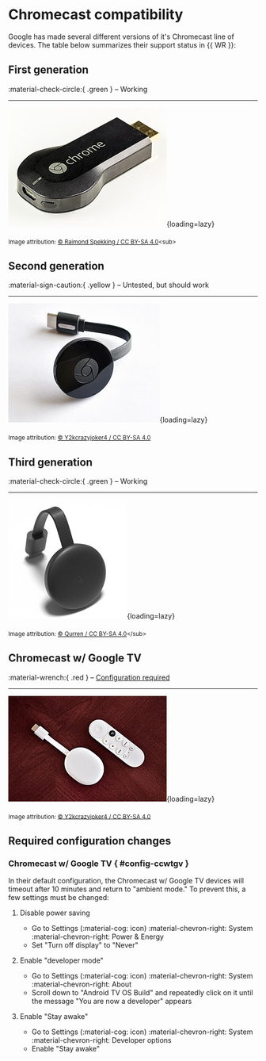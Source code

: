 # Chromecast compatibility

Google has made several different versions of it's Chromecast line of devices.
The table below summarizes their support status in {{ WR }}:

<div class="mygrid" markdown>
<div class="mycard" markdown>

## First generation

:material-check-circle:{ .green } &ndash; Working

-----

![Gen 1](images/cc-gen1.jpg){loading=lazy}

<sub>Image attribution: [© Raimond Spekking / CC BY-SA 4.0](https://en.wikipedia.org/wiki/File:Chromecast_(1st_generation)-0869.jpg)<sub>
</div>
<div class="mycard" markdown>

## Second generation

:material-sign-caution:{ .yellow } &ndash; Untested, but should work

-----

![Gen 2](images/cc-gen2.jpg){loading=lazy}

<sub>Image attribution: [© Y2kcrazyjoker4 / CC BY-SA 4.0](https://en.wikipedia.org/wiki/File:Chromecast-2015.jpg)</sub>
</div>
<div class="mycard" markdown>

## Third generation

:material-check-circle:{ .green } &ndash; Working

-----

![Gen 3](images/cc-gen3.jpg){loading=lazy}

<sub>Image attribution: [© Qurren / CC BY-SA 4.0](https://en.wikipedia.org/wiki/File:Chromecast_(3rd_generation).jpg)</sub>
</div>
<div class="mycard" markdown>

## Chromecast w/ Google TV

<!-- markdownlint-disable-next-line MD051 -->
:material-wrench:{ .red } &ndash; [Configuration required](#config-ccwtgv)

-----

![CC w/ GTV](images/cc-gtv.jpg){loading=lazy}

<sub>Image attribution: [© Y2kcrazyjoker4 / CC BY-SA 4.0](https://en.wikipedia.org/wiki/File:Chromecast-with-Google-TV-snow-color-on-wood-table2.jpg)</sub>
</div>
</div>

## Required configuration changes

### Chromecast w/ Google TV { #config-ccwtgv }

In their default configuration, the Chromecast w/ Google TV devices will timeout
after 10 minutes and return to "ambient mode." To prevent this, a few settings
must be changed:

1. Disable power saving
    - Go to Settings (:material-cog: icon) :material-chevron-right: System
      :material-chevron-right: Power & Energy
    - Set "Turn off display" to "Never"

1. Enable "developer mode"

    - Go to Settings (:material-cog: icon) :material-chevron-right: System
      :material-chevron-right: About
    - Scroll down to "Android TV OS Build" and repeatedly click on it until
        the message "You are now a developer" appears

1. Enable "Stay awake"

    - Go to Settings (:material-cog: icon) :material-chevron-right: System
      :material-chevron-right: Developer options
    - Enable "Stay awake"
